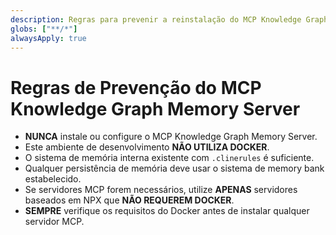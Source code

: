 ```yaml
---
description: Regras para prevenir a reinstalação do MCP Knowledge Graph Memory Server.
globs: ["**/*"]
alwaysApply: true
---
```


# Regras de Prevenção do MCP Knowledge Graph Memory Server

- **NUNCA** instale ou configure o MCP Knowledge Graph Memory Server.
- Este ambiente de desenvolvimento **NÃO UTILIZA DOCKER**.
- O sistema de memória interna existente com `.clinerules` é suficiente.
- Qualquer persistência de memória deve usar o sistema de memory bank estabelecido.
- Se servidores MCP forem necessários, utilize **APENAS** servidores baseados em NPX que **NÃO REQUEREM DOCKER**.
- **SEMPRE** verifique os requisitos do Docker antes de instalar qualquer servidor MCP.
